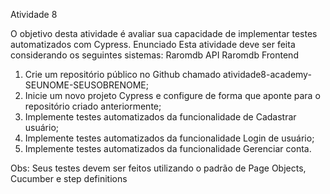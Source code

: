  Atividade 8
 
 O objetivo desta atividade é avaliar sua capacidade de implementar testes automatizados com Cypress.
 Enunciado
 Esta atividade deve ser feita considerando os seguintes sistemas:
 Raromdb API
 Raromdb Frontend
 
 1. Crie um repositório público no Github chamado atividade8-academy-SEUNOME-SEUSOBRENOME;
 2. Inicie um novo projeto Cypress e configure de forma que aponte para o repositório criado
 anteriormente;
 3. Implemente testes automatizados da funcionalidade de Cadastrar usuário;
 4. Implemente testes automatizados da funcionalidade Login de usuário;
 5. Implemente testes automatizados da funcionalidade Gerenciar conta.

 Obs: Seus testes devem ser feitos utilizando o padrão de Page Objects, Cucumber e step definitions
